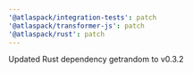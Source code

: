 ```yaml
---
'@atlaspack/integration-tests': patch
'@atlaspack/transformer-js': patch
'@atlaspack/rust': patch
---
```


Updated Rust dependency getrandom to v0.3.2
